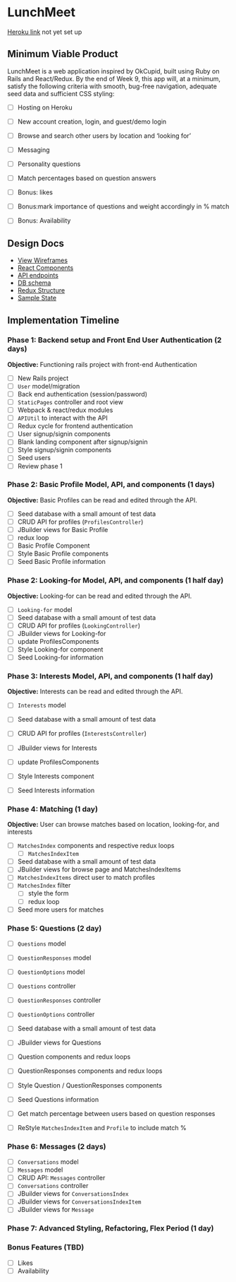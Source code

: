 # LunchMeet

[Heroku link][heroku] not yet set up

[heroku]: http://www.herokuapp.com

## Minimum Viable Product

LunchMeet is a web application inspired by OkCupid, built using Ruby on Rails and React/Redux. By the end of Week 9, this app will, at a minimum, satisfy the following criteria with smooth, bug-free navigation, adequate seed data and sufficient CSS styling:

- [ ] Hosting on Heroku
- [ ] New account creation, login, and guest/demo login
- [ ] Browse and search other users by location and ‘looking for’
- [ ] Messaging
- [ ] Personality questions
- [ ] Match percentages based on question answers
- [ ] Bonus: likes
- [ ] Bonus:mark importance of questions and weight accordingly in % match
- [ ] Bonus: Availability


## Design Docs
* [View Wireframes][wireframes]
* [React Components][components]
* [API endpoints][api-endpoints]
* [DB schema][schema]
* [Redux Structure][redux-structure]
* [Sample State][sample-state]

[wireframes]: wireframes
[components]: component-hierarchy.md
[redux-structure]: redux-structure.md
[sample-state]: sample-state.md
[api-endpoints]: api-endpoints.md
[schema]: schema.md

## Implementation Timeline

### Phase 1: Backend setup and Front End User Authentication (2 days)

**Objective:** Functioning rails project with front-end Authentication

- [ ] New Rails project
- [ ] `User` model/migration
- [ ] Back end authentication (session/password)
- [ ] `StaticPages` controller and root view
- [ ] Webpack & react/redux modules
- [ ] `APIUtil` to interact with the API
- [ ] Redux cycle for frontend authentication
- [ ] User signup/signin components
- [ ] Blank landing component after signup/signin
- [ ] Style signup/signin components
- [ ] Seed users
- [ ] Review phase 1

### Phase 2: Basic Profile Model, API, and components (1 days)

**Objective:** Basic Profiles can be read and edited through
the API.

- [ ] Seed database with a small amount of test data
- [ ] CRUD API for profiles (`ProfilesController`)
- [ ] JBuilder views for Basic Profile
- [ ] redux loop
- [ ] Basic Profile Component
- [ ] Style Basic Profile components
- [ ] Seed Basic Profile information

### Phase 2: Looking-for Model, API, and components (1 half day)

**Objective:** Looking-for can be read and edited through
the API.
- [ ] `Looking-for` model
- [ ] Seed database with a small amount of test data
- [ ] CRUD API for profiles (`LookingController`)
- [ ] JBuilder views for Looking-for
- [ ] update ProfilesComponents
- [ ] Style Looking-for component
- [ ] Seed Looking-for information

### Phase 3: Interests Model, API, and components (1 half day)

**Objective:** Interests can be read and edited through
the API.
- [ ] `Interests` model
- [ ] Seed database with a small amount of test data
- [ ] CRUD API for profiles (`InterestsController`)
- [ ] JBuilder views for Interests
- [ ] update ProfilesComponents
- [ ] Style Interests component
- [ ] Seed Interests information


### Phase 4: Matching (1 day)

**Objective:** User can browse matches based on location, looking-for, and interests

- [ ] `MatchesIndex` components and respective redux loops
  + [ ] `MatchesIndexItem`  
- [ ] Seed database with a small amount of test data
- [ ] JBuilder views for browse page and MatchesIndexItems
- [ ] `MatchesIndexItems` direct user to match profiles
- [ ] `MatchesIndex` filter
  + [ ] style the form
  + [ ] redux loop
- [ ] Seed more users for matches

### Phase 5: Questions (2 day)
- [ ] `Questions` model
- [ ] `QuestionResponses` model
- [ ] `QuestionOptions` model
- [ ] `Questions` controller
- [ ] `QuestionResponses` controller
- [ ] `QuestionOptions` controller
- [ ] Seed database with a small amount of test data
- [ ] JBuilder views for Questions
- [ ] Question components and redux loops
- [ ] QuestionResponses components and redux loops
- [ ] Style Question / QuestionResponses components
- [ ] Seed Questions information
- [ ] Get match percentage between users based on question responses
- [ ] ReStyle `MatchesIndexItem` and `Profile` to include match %


### Phase 6: Messages (2 days)
- [ ] `Conversations` model
- [ ] `Messages` model
- [ ] CRUD API: `Messages` controller
- [ ] `Conversations` controller
- [ ] JBuilder views for `ConversationsIndex`
- [ ] JBuilder views for `ConversationsIndexItem`
- [ ] JBuilder views for `Message`

### Phase 7: Advanced Styling, Refactoring, Flex Period (1 day)

### Bonus Features (TBD)
- [ ] Likes
- [ ] Availability

